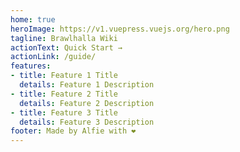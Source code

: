 ```yaml
---
home: true
heroImage: https://v1.vuepress.vuejs.org/hero.png
tagline: Brawlhalla Wiki
actionText: Quick Start →
actionLink: /guide/
features:
- title: Feature 1 Title
  details: Feature 1 Description
- title: Feature 2 Title
  details: Feature 2 Description
- title: Feature 3 Title
  details: Feature 3 Description
footer: Made by Alfie with ❤️
---
```

